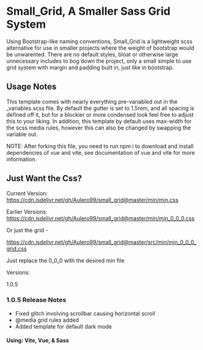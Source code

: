 # Small_Grid, A Smaller Sass Grid System

Using Bootstrap-like naming conventions, Small_Grid is a lightweight scss alternative for use in smaller projects where the weight of bootstrap would be unwarented. There are no default styles, bloat or otherwise large unnecessary includes to bog down the project, only a small simple to use grid system with margin and padding built in, just like in bootstrap.  

## Usage Notes

This template comes with nearly everything pre-variabled out in the _variables.scss file. By default the gutter is set to 1.5rem, and all spacing is defined off it, but for a blockier or more condensed look feel free to adjust this to your liking. In addition, this template by default uses max-width for the scss media rules, however this can also be changed by swapping the variable out.

NOTE: After forking this file, you need to run npm i to download and install dependencies of vue and vite, see documentation of vue and vite for more information.

## Just Want the Css?

Current Version:
<https://cdn.jsdelivr.net/gh/Aulero99/small_grid@master/min/min.css>

Earlier Versions:
<https://cdn.jsdelivr.net/gh/Aulero99/small_grid@master/min/min_0_0_0.css>

Or just the grid - 

<https://cdn.jsdelivr.net/gh/Aulero99/small_grid@master/src/min/min_0_0_0_grid.css>


Just replace the 0_0_0 with the desired min file

Versions:

1.0.5 


### 1.0.5 Release Notes

 - Fixed glitch involving scrollbar causing horizontal scroll
 - @media grid rules added
 - Added template for default dark mode  

#### Using: Vite, Vue, & Sass